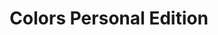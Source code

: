 ---
inv_num: 2009-054
add_credit:
url: 2009-054-colors-personal-edition
title: Colors Personal Edition
year: '2009'
display_year: '2009'
medium: OSX Software
dims:
pitch: Software 2 play a quicktime movie one horizontal line of pixels at a time.
ps:
live_url: http://colors-personal-edition.com/
youtube:
related_code: https://github.com/coryarcangel/Colors-Personal-Edition
subheading:
download:
commission:
related: "[33] 2006-004 Colors - 2006-004-colors"
layout: things-i-made
---